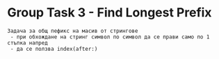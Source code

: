 # Group Task 3 - Find Longest Prefix

```
Задача за общ пефикс на масив от стрингове
 - при обхождане на стринг символ по символ да се прави само по 1 стъпка напред
 - да се ползва index(after:)
```